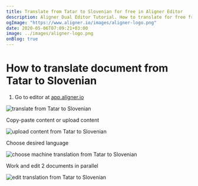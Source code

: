 ```yaml
---
title: Translate from Tatar to Slovenian for free in Aligner Editor
description: Aligner Dual Editor Tutorial. How to translate for free from Tatar to Slovenian. Aligner is multilingual document management platform. 
ogImage: "https://www.aligner.io/images/aligner-logo.png"
date: 2020-05-06T07:09:21+03:00
image: ../images/aligner-logo.png
onBlog: true
---
```


# How to translate document from Tatar to Slovenian

1. Go to editor at [app.aligner.io](https://app.aligner.io "Aligner App web page")

![translate from Tatar to Slovenian](../aligner-blank-editor.png "translate from Tatar to Slovenian")

Copy-paste content or upload content

![upload content from Tatar to Slovenian](../aligner-uploaded-document.png "upload content from Tatar to Slovenian")

Choose desired language

![choose machine translation from Tatar to Slovenian](../aligner-language-dropdown.png "choose machine translation from Tatar to Slovenian")

Work and edit 2 documents in parallel

![edit translation from Tatar to Slovenian](../aligner-double-sitded-editor.png "edit translation from Tatar to Slovenian")


